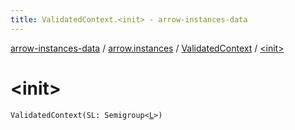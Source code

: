 ```yaml
---
title: ValidatedContext.<init> - arrow-instances-data
---
```


[arrow-instances-data](../../index.html) / [arrow.instances](../index.html) / [ValidatedContext](index.html) / [&lt;init&gt;](./-init-.html)

# &lt;init&gt;

`ValidatedContext(SL: Semigroup<`[`L`](index.html#L)`>)`